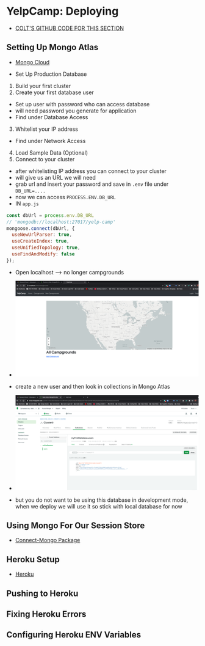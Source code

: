 # YelpCamp: Deploying
* [COLT'S GITHUB CODE FOR THIS SECTION](https://github.com/Colt/YelpCamp/tree/3ef5c4ca6aae9243b28167db3c3fb0665c3ea46a)

## Setting Up Mongo Atlas
* [Mongo Cloud](https://www.mongodb.com/cloud)
- Set Up Production Database 
1. Build your first cluster
2. Create your first database user
- Set up user with password who can access database
- will need password you generate for application
- Find under Database Access
3. Whitelist your IP address
- Find under Network Access
4. Load Sample Data (Optional)
5. Connect to your cluster
- after whitelisting IP address you can connect to your cluster
- will give us an URL we will need
- grab url and insert your password and save in `.env` file under `DB_URL=....`
- now we can access `PROCESS.ENV.DB_URL`
- IN `app.js`
```js
const dbUrl = process.env.DB_URL
// 'mongodb://localhost:27017/yelp-camp'
mongoose.connect(dbUrl, {
  useNewUrlParser: true,
  useCreateIndex: true, 
  useUnifiedTopology: true,
  useFindAndModify: false
});
```
- Open localhost --> no longer campgrounds
* ![New Index Page](assets/mongo1.png)
- create a new user and then look in collections in Mongo Atlas
* ![Mongo Collection w/ Users](assets/mongo2.png)
- but you do not want to be using this database in development mode, when we deploy we will use it so stick with local database for now

## Using Mongo For Our Session Store
* [Connect-Mongo Package](https://www.npmjs.com/package/connect-mongo)



## Heroku Setup
* [Heroku](https://www.heroku.com/)

## Pushing to Heroku

## Fixing Heroku Errors

## Configuring Heroku ENV Variables

